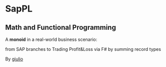 # SapPL

## Math and Functional Programming

A **monoid** in a real-world business scenario:

from SAP branches to Trading Profit&amp;Loss via F#
by summing record types

By [giulio](https://twitter.com/giuliohome_2019/status/1242121711174246400)
